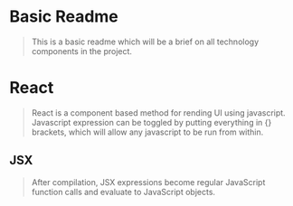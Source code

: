 # Basic Readme

> This is a basic readme which will be a brief on all technology components in the project.

# React

> React is a component based method for rending UI using javascript. Javascript expression can be toggled by putting everything in {} brackets, which will allow any javascript to be run from within.

## JSX

> After compilation, JSX expressions become regular JavaScript function calls and evaluate to JavaScript objects.
